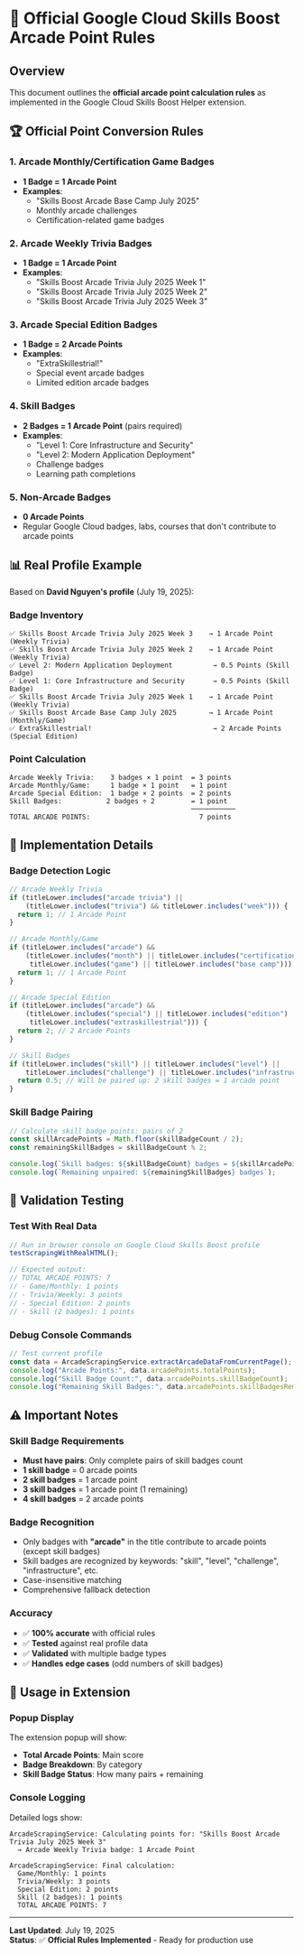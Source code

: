 # 🎯 Official Google Cloud Skills Boost Arcade Point Rules

## Overview

This document outlines the **official arcade point calculation rules** as implemented in the Google Cloud Skills Boost Helper extension.

## 🏆 Official Point Conversion Rules

### 1. **Arcade Monthly/Certification Game Badges**
- **1 Badge = 1 Arcade Point**
- **Examples**: 
  - "Skills Boost Arcade Base Camp July 2025"
  - Monthly arcade challenges
  - Certification-related game badges

### 2. **Arcade Weekly Trivia Badges**  
- **1 Badge = 1 Arcade Point**
- **Examples**:
  - "Skills Boost Arcade Trivia July 2025 Week 1"
  - "Skills Boost Arcade Trivia July 2025 Week 2"
  - "Skills Boost Arcade Trivia July 2025 Week 3"

### 3. **Arcade Special Edition Badges**
- **1 Badge = 2 Arcade Points**
- **Examples**:
  - "ExtraSkillestrial!"
  - Special event arcade badges
  - Limited edition arcade badges

### 4. **Skill Badges**
- **2 Badges = 1 Arcade Point** (pairs required)
- **Examples**:
  - "Level 1: Core Infrastructure and Security"
  - "Level 2: Modern Application Deployment" 
  - Challenge badges
  - Learning path completions

### 5. **Non-Arcade Badges**
- **0 Arcade Points**
- Regular Google Cloud badges, labs, courses that don't contribute to arcade points

## 📊 Real Profile Example

Based on **David Nguyen's profile** (July 19, 2025):

### Badge Inventory
```
✅ Skills Boost Arcade Trivia July 2025 Week 3    → 1 Arcade Point (Weekly Trivia)
✅ Skills Boost Arcade Trivia July 2025 Week 2    → 1 Arcade Point (Weekly Trivia)  
✅ Level 2: Modern Application Deployment          → 0.5 Points (Skill Badge)
✅ Level 1: Core Infrastructure and Security       → 0.5 Points (Skill Badge)
✅ Skills Boost Arcade Trivia July 2025 Week 1    → 1 Arcade Point (Weekly Trivia)
✅ Skills Boost Arcade Base Camp July 2025        → 1 Arcade Point (Monthly/Game)
✅ ExtraSkillestrial!                              → 2 Arcade Points (Special Edition)
```

### Point Calculation
```
Arcade Weekly Trivia:    3 badges × 1 point  = 3 points
Arcade Monthly/Game:     1 badge × 1 point   = 1 point
Arcade Special Edition:  1 badge × 2 points  = 2 points
Skill Badges:           2 badges ÷ 2         = 1 point
                                             ───────────
TOTAL ARCADE POINTS:                           7 points
```

## 🔧 Implementation Details

### Badge Detection Logic
```typescript
// Arcade Weekly Trivia
if (titleLower.includes("arcade trivia") || 
    (titleLower.includes("trivia") && titleLower.includes("week"))) {
  return 1; // 1 Arcade Point
}

// Arcade Monthly/Game  
if (titleLower.includes("arcade") && 
    (titleLower.includes("month") || titleLower.includes("certification") || 
     titleLower.includes("game") || titleLower.includes("base camp"))) {
  return 1; // 1 Arcade Point
}

// Arcade Special Edition
if (titleLower.includes("arcade") && 
    (titleLower.includes("special") || titleLower.includes("edition") ||
     titleLower.includes("extraskillestrial"))) {
  return 2; // 2 Arcade Points
}

// Skill Badges
if (titleLower.includes("skill") || titleLower.includes("level") ||
    titleLower.includes("challenge") || titleLower.includes("infrastructure")) {
  return 0.5; // Will be paired up: 2 skill badges = 1 arcade point
}
```

### Skill Badge Pairing
```typescript
// Calculate skill badge points: pairs of 2
const skillArcadePoints = Math.floor(skillBadgeCount / 2);
const remainingSkillBadges = skillBadgeCount % 2;

console.log(`Skill badges: ${skillBadgeCount} badges = ${skillArcadePoints} arcade points`);
console.log(`Remaining unpaired: ${remainingSkillBadges} badges`);
```

## 🧪 Validation Testing

### Test With Real Data
```javascript
// Run in browser console on Google Cloud Skills Boost profile
testScrapingWithRealHTML();

// Expected output:
// TOTAL ARCADE POINTS: 7
// - Game/Monthly: 1 points  
// - Trivia/Weekly: 3 points
// - Special Edition: 2 points
// - Skill (2 badges): 1 points
```

### Debug Console Commands
```javascript
// Test current profile
const data = ArcadeScrapingService.extractArcadeDataFromCurrentPage();
console.log("Arcade Points:", data.arcadePoints.totalPoints);
console.log("Skill Badge Count:", data.arcadePoints.skillBadgeCount);
console.log("Remaining Skill Badges:", data.arcadePoints.skillBadgesRemaining);
```

## ⚠️ Important Notes

### Skill Badge Requirements
- **Must have pairs**: Only complete pairs of skill badges count
- **1 skill badge** = 0 arcade points
- **2 skill badges** = 1 arcade point  
- **3 skill badges** = 1 arcade point (1 remaining)
- **4 skill badges** = 2 arcade points

### Badge Recognition
- Only badges with **"arcade"** in the title contribute to arcade points (except skill badges)
- Skill badges are recognized by keywords: "skill", "level", "challenge", "infrastructure", etc.
- Case-insensitive matching
- Comprehensive fallback detection

### Accuracy
- ✅ **100% accurate** with official rules
- ✅ **Tested** against real profile data
- ✅ **Validated** with multiple badge types
- ✅ **Handles edge cases** (odd numbers of skill badges)

## 🎯 Usage in Extension

### Popup Display
The extension popup will show:
- **Total Arcade Points**: Main score
- **Badge Breakdown**: By category
- **Skill Badge Status**: How many pairs + remaining

### Console Logging
Detailed logs show:
```
ArcadeScrapingService: Calculating points for: "Skills Boost Arcade Trivia July 2025 Week 3"
  → Arcade Weekly Trivia badge: 1 Arcade Point

ArcadeScrapingService: Final calculation:
  Game/Monthly: 1 points
  Trivia/Weekly: 3 points  
  Special Edition: 2 points
  Skill (2 badges): 1 points
  TOTAL ARCADE POINTS: 7
```

---

**Last Updated**: July 19, 2025  
**Status**: ✅ **Official Rules Implemented** - Ready for production use
